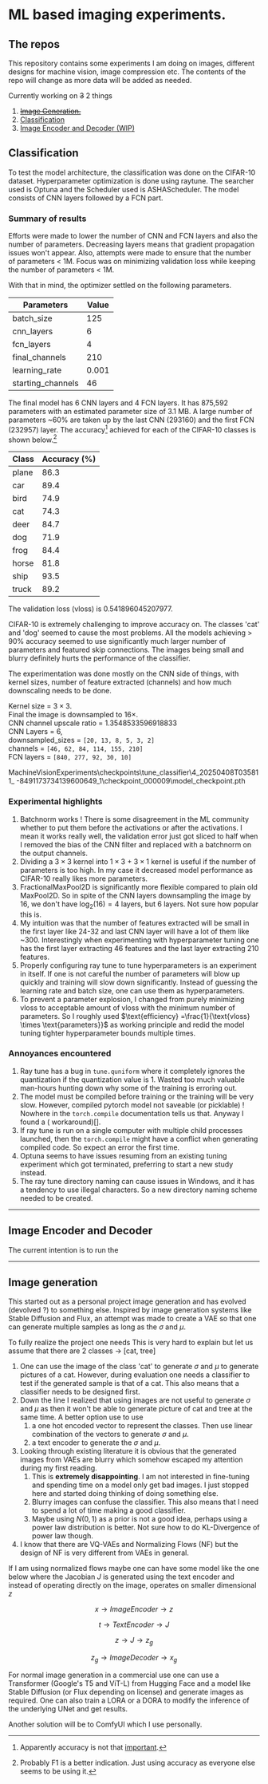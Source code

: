 # ML based imaging experiments.

## The repos

This repository contains some experiments I am doing on images, different designs for machine vision, image compression
etc. The contents of the repo will change as more data will be added as needed.

Currently working on ~~3~~ 2 things

1) [~~Image Generation.~~](#image-generation)
2) [Classification](#classification)
3) [Image Encoder and Decoder (WIP)](#image-encoder-and-decoder)

## Classification

To test the model architecture, the classification was done on the CIFAR-10 dataset. Hyperparameter optimization is
done using raytune. The searcher used is Optuna and the Scheduler used is ASHAScheduler. The model consists of CNN
layers
followed by a FCN part.

### Summary of results

Efforts were made to lower the number of CNN and FCN layers and also the number of parameters. Decreasing layers means
that gradient propagation issues won't appear.
Also, attempts were made to ensure that the number of parameters < 1M. Focus was on minimizing validation loss while
keeping the number of parameters < 1M.

With that in mind, the optimizer settled on the following parameters.

| Parameters        | Value |
|-------------------|-------|
| batch_size        | 125   |
| cnn_layers        | 6     |
| fcn_layers        | 4     |
| final_channels    | 210   |
| learning_rate     | 0.001 |
| starting_channels | 46    |

The final model has 6 CNN layers and 4 FCN layers. It has 875,592 parameters with an estimated parameter size of 3.1 MB.
A large number of parameters ~60% are
taken up by the last CNN (293160) and the first FCN (232957) layer.
The accuracy[^acc] achieved for each of the CIFAR-10 classes is shown
below.[^1]

| Class | Accuracy (%) |
|-------|--------------|
| plane | 86.3         |
| car   | 89.4         |
| bird  | 74.9         |
| cat   | 74.3         |
| deer  | 84.7         |
| dog   | 71.9         |
| frog  | 84.4         |
| horse | 81.8         |
| ship  | 93.5         |
| truck | 89.2         |

The validation loss (vloss) is 0.541896045207977.

CIFAR-10 is extremely challenging to improve accuracy on. The classes 'cat' and 'dog' seemed to cause the most problems.
All the models achieving > 90% accuracy seemed to use significantly much larger number of parameters and featured skip
connections. The images being small and blurry definitely hurts the performance of the classifier.

The experimentation was done mostly on the CNN side of things, with kernel sizes, number of feature extracted (channels)
and how
much downscaling needs to be done.

Kernel size = $3 \times 3$.  
Final the image is downsampled to $16 \times$.  
CNN channel upscale ratio = 1.3548533596918833  
CNN Layers = 6,  
downsampled_sizes = `[20, 13, 8, 5, 3, 2]`  
channels = `[46, 62, 84, 114, 155, 210]`  
FCN layers = `[840, 277, 92, 30, 10]`

MachineVisionExperiments\checkpoints\tune_classifier\4_20250408T035811_
-8491173734139600649_1\checkpoint_000009\model_checkpoint.pth

### Experimental highlights

1) Batchnorm works ! There is some disagreement in the ML community whether to put them before the activations or after
   the activations. I mean it works really well, the validation error just got sliced to half when I removed the bias of
   the CNN filter and replaced with a batchnorm on the output channels.
2) Dividing a $3 \times 3$ kernel into $1 \times 3$ + $3 \times 1$ kernel is useful if the number of parameters is too
   high. In my case it decreased model performance as CIFAR-10 really likes more parameters.
3) FractionalMaxPool2D is significantly more flexible compared to plain old MaxPool2D. So in spite of the CNN layers
   downsampling the image by 16, we don't have $\log_2(16) = 4$ layers, but 6 layers. Not sure how popular this is.
4) My intuition was that the number of features extracted will be small in the first layer like 24-32 and last CNN layer
   will have a lot of them like ~300. Interestingly when experimenting with hyperparameter tuning one has the first
   layer extracting 46 features and the last layer extracting 210 features.
5) Properly configuring ray tune to tune hyperparameters is an experiment in itself. If one is not careful the number of
   parameters will blow up quickly and training will slow down significantly. Instead of guessing the learning rate and
   batch size, one can use them as hyperparameters.
6) To prevent a parameter explosion, I changed from purely minimizing vloss to acceptable amount of vloss with the
   minimum number of parameters. So I roughly used $\text{efficiency} =\frac{1}{\text{vloss} \times \text{parameters}}$
   as working principle and redid the model tuning tighter hyperparameter bounds multiple times.

### Annoyances encountered

1) Ray tune has a bug in `tune.quniform` where it completely ignores the quantization if the quantization value is 1.
   Wasted too much valuable man-hours hunting down why some of the training is erroring out.
2) The model must be compiled before training or the training will be very slow. However, compiled pytorch model not
   saveable (or picklable) ! Nowhere in the `torch.compile` documentation tells us that. Anyway I found a (
   workaround)[].
3) If ray tune is run on a single computer with multiple child processes launched, then the `torch.compile` might have a
   conflict when generating compiled code. So expect an error the first time.
4) Optuna seems to have issues resuming from an existing tuning experiment which got terminated, preferring to start a
   new study instead.
5) The ray tune directory naming can cause issues in Windows, and it has a tendency to use illegal characters. So a new
   directory naming scheme needed to be created.

---

## Image Encoder and Decoder

The current intention is to run the







---

## Image generation

This started out as a personal project image generation and has evolved (devolved ?) to something else.
Inspired by image generation systems like Stable Diffusion and Flux, an attempt was made to create a VAE
so that one can generate multiple samples as long as the $\sigma$ and $\mu$.

To fully realize the project one needs
This is very hard to explain but let us assume that there are 2 classes $\rightarrow$ [cat, tree]

1) One can use the image of the class 'cat' to generate $\sigma$ and $\mu$ to generate pictures of a cat. However,
   during evaluation one needs a classifier to test if the generated sample is that of a cat. This also means that a
   classifier needs to be designed first.
2) Down the line I realized that using images are not useful to generate $\sigma$ and $\mu$ as then it won't be able to
   generate picture of cat and tree at the same time. A better option use to use
    1) a one hot encoded vector to represent the classes. Then use linear combination of the vectors to
       generate $\sigma$ and $\mu$.
    2) a text encoder to generate the $\sigma$ and $\mu$.
3) Looking through existing literature it is obvious that the generated images from VAEs are blurry which somehow
   escaped my attention during my first reading.
   1) This is **extremely disappointing**. I am not interested in fine-tuning and spending time on a model only get bad
      images. I
      just stopped here and started doing thinking of doing something else.
   2) Blurry images can confuse the classifier. This also means that I need to spend a lot of time making a good
      classifier.
   3) Maybe using $N(0,1)$ as a prior is not a good idea, perhaps using a power law distribution is better. Not sure how
      to
      do KL-Divergence of power law though.
4) I know that there are VQ-VAEs and Normalizing Flows (NF) but the design of NF is very different from VAEs in general.

If I am using normalized flows maybe one can have some model like the one below where the Jacobian $J$ is generated
using the text encoder and instead of operating directly on the image, operates on smaller dimensional $z$

```math 
x \rightarrow ImageEncoder \rightarrow z 
```

```math  
t \rightarrow TextEncoder \rightarrow J  
```

```math  
z \rightarrow J \rightarrow z_g  
```

```math  
z_g \rightarrow ImageDecoder \rightarrow x_g  
```

For normal image generation in a commercial use one can use a Transformer (Google's T5 and ViT-L) from Hugging
Face and a model like Stable Diffusion (or Flux depending on license) and generate images as required. One can also
train a LORA or a DORA to modify the inference of the underlying UNet
and get results.

Another solution will be to ComfyUI which I use personally.

[^1]: Probably F1 is a better indication. Just using accuracy as everyone else seems to be using it.
[^acc]: Apparently accuracy is not that [important](https://www.youtube.com/watch?v=-hOytdI3pzU).